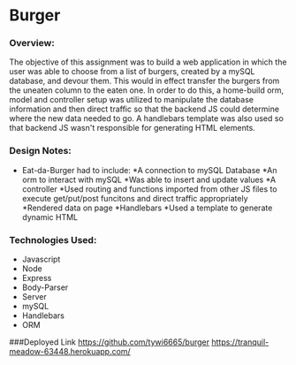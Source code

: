# Burger

### Overview:

The objective of this assignment was to build a web application in which the user was able to choose from a list of burgers, created by a mySQL database, and devour them. This would in effect transfer the burgers from the uneaten column to the eaten one. In order to do this, a home-build orm, model and controller setup was utilized to manipulate the database information and then direct traffic so that the backend JS could determine where the new data needed to go. A handlebars template was also used so that backend JS wasn't responsible for generating HTML elements.

### Design Notes:

* Eat-da-Burger had to include:
    *A connection to mySQL Database
    *An orm to interact with mySQL
        *Was able to insert and update values
    *A controller
        *Used routing and functions imported from other JS files to execute get/put/post funcitons and direct traffic appropriately
        *Rendered data on page
    *Handlebars
        *Used a template to generate dynamic HTML

### Technologies Used:

* Javascript
* Node
* Express
* Body-Parser
* Server
* mySQL
* Handlebars
* ORM

###Deployed Link
https://github.com/tywi6665/burger
https://tranquil-meadow-63448.herokuapp.com/